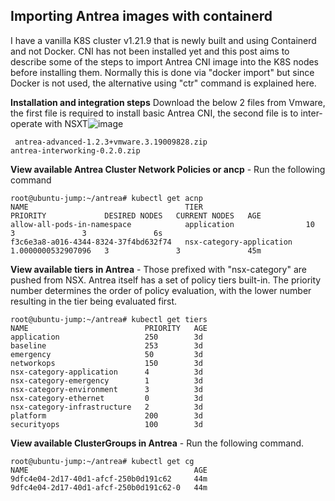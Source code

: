 ## Importing Antrea images with containerd

I have a vanilla K8S cluster v1.21.9 that is newly built and using Containerd and not Docker. CNI has not been installed yet and this post aims to describe some of the steps to import Antrea CNI image into the K8S nodes before installing them. Normally this is done via "docker import" but since Docker is not used, the alternative using "ctr" command is explained here.

**Installation and integration steps**
Download the below 2 files from Vmware, the first file is required to install basic Antrea CNI, the second file is to inter-operate with NSXT![image](https://user-images.githubusercontent.com/91816369/163108776-263f6f07-e47d-4248-a816-076497176cb3.png)

<pre><code> antrea-advanced-1.2.3+vmware.3.19009828.zip
antrea-interworking-0.2.0.zip </code></pre>


**View available Antrea Cluster Network Policies or ancp** - Run the following command

<pre><code>root@ubuntu-jump:~/antrea# kubectl get acnp
NAME                                   TIER                       PRIORITY             DESIRED NODES   CURRENT NODES   AGE
allow-all-pods-in-namespace            application                10                   3               3               6s
f3c6e3a8-a016-4344-8324-37f4bd632f74   nsx-category-application   1.0000000532907096   3               3               45m</code></pre>


**View available tiers in Antrea** - Those prefixed with "nsx-category" are pushed from NSX. Antrea itself has a set of policy tiers built-in. The priority number determines the order of policy evaluation, with the lower number resulting in the tier being evaluated first.

<pre><code>root@ubuntu-jump:~/antrea# kubectl get tiers
NAME                          PRIORITY   AGE
application                   250        3d
baseline                      253        3d
emergency                     50         3d
networkops                    150        3d
nsx-category-application      4          3d
nsx-category-emergency        1          3d
nsx-category-environment      3          3d
nsx-category-ethernet         0          3d
nsx-category-infrastructure   2          3d
platform                      200        3d
securityops                   100        3d</code></pre>


**View available ClusterGroups in Antrea** - Run the following command.

<pre><code>root@ubuntu-jump:~/antrea# kubectl get cg
NAME                                     AGE
9dfc4e04-2d17-40d1-afcf-250b0d191c62     44m
9dfc4e04-2d17-40d1-afcf-250b0d191c62-0   44m</code></pre>
